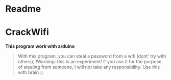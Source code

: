 # Readme

# CrackWifi
**This program work with arduino**

>With this program, you can steal a password from a wifi (dont' try with others);
!Warning: this is an experiment!
if you use it for the purpose of stealing from someone, 
I will not take any responsibility. Use this with brain :)

